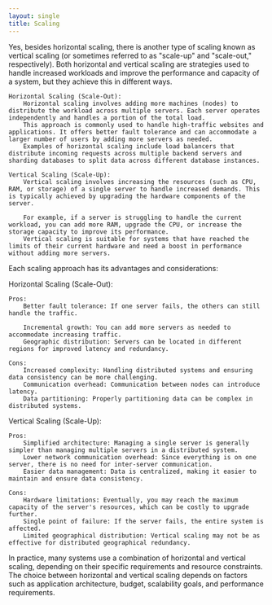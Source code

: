 ```yaml
---
layout: single
title: Scaling
---
```


Yes, besides horizontal scaling, there is another type of scaling known as vertical scaling (or sometimes referred to as "scale-up" and "scale-out," respectively). Both horizontal and vertical scaling are strategies used to handle increased workloads and improve the performance and capacity of a system, but they achieve this in different ways.


    Horizontal Scaling (Scale-Out):
        Horizontal scaling involves adding more machines (nodes) to distribute the workload across multiple servers. Each server operates independently and handles a portion of the total load.
        This approach is commonly used to handle high-traffic websites and applications. It offers better fault tolerance and can accommodate a larger number of users by adding more servers as needed.
        Examples of horizontal scaling include load balancers that distribute incoming requests across multiple backend servers and sharding databases to split data across different database instances.

    Vertical Scaling (Scale-Up):
        Vertical scaling involves increasing the resources (such as CPU, RAM, or storage) of a single server to handle increased demands. This is typically achieved by upgrading the hardware components of the server.

        For example, if a server is struggling to handle the current workload, you can add more RAM, upgrade the CPU, or increase the storage capacity to improve its performance.
        Vertical scaling is suitable for systems that have reached the limits of their current hardware and need a boost in performance without adding more servers.

Each scaling approach has its advantages and considerations:


Horizontal Scaling (Scale-Out):

    Pros:
        Better fault tolerance: If one server fails, the others can still handle the traffic.

        Incremental growth: You can add more servers as needed to accommodate increasing traffic.
        Geographic distribution: Servers can be located in different regions for improved latency and redundancy.

    Cons:
        Increased complexity: Handling distributed systems and ensuring data consistency can be more challenging.
        Communication overhead: Communication between nodes can introduce latency.
        Data partitioning: Properly partitioning data can be complex in distributed systems.


Vertical Scaling (Scale-Up):

    Pros:
        Simplified architecture: Managing a single server is generally simpler than managing multiple servers in a distributed system.
        Lower network communication overhead: Since everything is on one server, there is no need for inter-server communication.
        Easier data management: Data is centralized, making it easier to maintain and ensure data consistency.

    Cons:
        Hardware limitations: Eventually, you may reach the maximum capacity of the server's resources, which can be costly to upgrade further.
        Single point of failure: If the server fails, the entire system is affected.
        Limited geographical distribution: Vertical scaling may not be as effective for distributed geographical redundancy.

In practice, many systems use a combination of horizontal and vertical scaling, depending on their specific requirements and resource constraints. The choice between horizontal and vertical scaling depends on factors such as application architecture, budget, scalability goals, and performance requirements.
